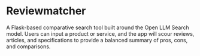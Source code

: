 # Reviewmatcher
A Flask-based comparative search tool built around the Open LLM Search model. Users can input a product or service, and the app will scour reviews, articles, and specifications to provide a balanced summary of pros, cons, and comparisons.
